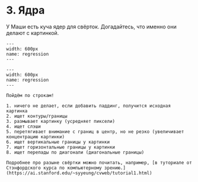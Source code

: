 # 3. Ядра

У Маши есть куча ядер для свёрток. Догадайтесь, что именно они делают с картинкой. 

```{figure} ../images/problem_set_06/img03_kernels.png
---
width: 600px
name: regression
---
```

```{figure} ../images/problem_set_06/img03_kernels2.png
---
width: 600px
name: regression
---
```


```{dropdown} Решение
Пойдём по строкам!

1. ничего не делает, если добавить паддинг, получится исходная картинка
2. ищет контуры/границы 
3. размывает картинку (усредняет пиксели)
4. ищет слэши
5. перетягивает внимание с границ в центр, но не резко (увеличивает концентрацию картинки)
6. ищет вертикальные границы у картинки
7. ищет горизонтальные границы у картинки
8. ищет перепады по диагонали (диагональные границы)

Подробнее про разыне свёртки можно почитать, например, [в туториале от Стэнфордского курса по компьютерному зрению.](https://ai.stanford.edu/~syyeung/cvweb/tutorial1.html)

```
